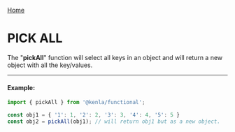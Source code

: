 [Home](./../../README.md)

# PICK ALL

The "**pickAll**" function will select all keys in an object and will return a new object with all the key/values.

--------------
#### Example:
``` typescript
import { pickAll } from '@kenla/functional';

const obj1 = { '1': 1, '2': 2, '3': 3, '4': 4, '5': 5 }
const obj2 = pickAll(obj1); // will return obj1 but as a new object.
```
